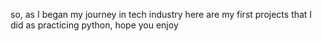 so, as I began my journey in tech industry here are my first projects that I did as practicing python, hope you enjoy
